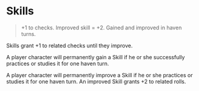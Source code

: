 
# Skills

> +1 to checks. Improved skill = +2. Gained and improved in haven turns.

Skills grant +1 to related checks until they improve.

A player character will permanently gain a Skill if he or she successfully practices or studies it for one haven turn.

A player character will permanently improve a Skill if he or she practices or studies it for one haven turn. An improved Skill grants +2 to related rolls.